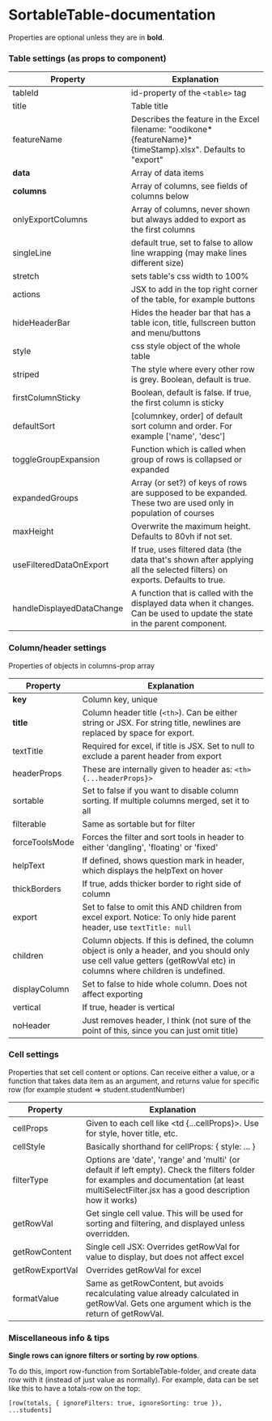 # SortableTable-documentation

Properties are optional unless they are in **bold**.

### Table settings (as props to component)

| Property                  | Explanation                                                                                                                 |
| ------------------------- | --------------------------------------------------------------------------------------------------------------------------- |
| tableId                   | id-property of the `<table>` tag                                                                                            |
| title                     | Table title                                                                                                                 |
| featureName               | Describes the feature in the Excel filename: "oodikone*{featureName}*{timeStamp}.xlsx". Defaults to "export"                |
| **data**                  | Array of data items                                                                                                         |
| **columns**               | Array of columns, see fields of columns below                                                                               |
| onlyExportColumns         | Array of columns, never shown but always added to export as the first columns                                               |
| singleLine                | default true, set to false to allow line wrapping (may make lines different size)                                           |
| stretch                   | sets table's css width to 100%                                                                                              |
| actions                   | JSX to add in the top right corner of the table, for example buttons                                                        |
| hideHeaderBar             | Hides the header bar that has a table icon, title, fullscreen button and menu/buttons                                       |
| style                     | css style object of the whole table                                                                                         |
| striped                   | The style where every other row is grey. Boolean, default is true.                                                          |
| firstColumnSticky         | Boolean, default is false. If true, the first column is sticky                                                              |
| defaultSort               | [columnkey, order] of default sort column and order. For example ['name', 'desc']                                           |
| toggleGroupExpansion      | Function which is called when group of rows is collapsed or expanded                                                        |
| expandedGroups            | Array (or set?) of keys of rows are supposed to be expanded. These two are used only in population of courses               |
| maxHeight                 | Overwrite the maximum height. Defaults to 80vh if not set.                                                                  |
| useFilteredDataOnExport   | If true, uses filtered data (the data that's shown after applying all the selected filters) on exports. Defaults to true.   |
| handleDisplayedDataChange | A function that is called with the displayed data when it changes. Can be used to update the state in the parent component. |

### Column/header settings

Properties of objects in columns-prop array

| Property       | Explanation                                                                                                                                                                |
| -------------- | -------------------------------------------------------------------------------------------------------------------------------------------------------------------------- |
| **key**        | Column key, unique                                                                                                                                                         |
| **title**      | Column header title (`<th>`). Can be either string or JSX. For string title, newlines are replaced by space for export.                                                    |
| textTitle      | Required for excel, if title is JSX. Set to null to exclude a parent header from export                                                                                    |
| headerProps    | These are internally given to header as: `<th> {...headerProps}>`                                                                                                          |
| sortable       | Set to false if you want to disable column sorting. If multiple columns merged, set it to all                                                                              |
| filterable     | Same as sortable but for filter                                                                                                                                            |
| forceToolsMode | Forces the filter and sort tools in header to either 'dangling', 'floating' or 'fixed'                                                                                     |
| helpText       | If defined, shows question mark in header, which displays the helpText on hover                                                                                            |
| thickBorders   | If true, adds thicker border to right side of column                                                                                                                       |
| export         | Set to false to omit this AND children from excel export. Notice: To only hide parent header, use `textTitle: null`                                                        |
| children       | Column objects. If this is defined, the column object is only a header, and you should only use cell value getters (getRowVal etc) in columns where children is undefined. |
| displayColumn  | Set to false to hide whole column. Does not affect exporting                                                                                                               |
| vertical       | If true, header is vertical                                                                                                                                                |
| noHeader       | Just removes header, I think (not sure of the point of this, since you can just omit title)                                                                                |

### Cell settings

Properties that set cell content or options. Can receive either a value, or a function that takes data item as an argument, and returns value for specific row (for example student => student.studentNumber)

| Property        | Explanation                                                                                                                                                                                      |
| --------------- | ------------------------------------------------------------------------------------------------------------------------------------------------------------------------------------------------ |
| cellProps       | Given to each cell like <td {...cellProps}>. Use for style, hover title, etc.                                                                                                                    |
| cellStyle       | Basically shorthand for cellProps: { style: ... }                                                                                                                                                |
| filterType      | Options are 'date', 'range' and 'multi' (or default if left empty). Check the filters folder for examples and documentation (at least multiSelectFilter.jsx has a good description how it works) |
| getRowVal       | Get single cell value. This will be used for sorting and filtering, and displayed unless overridden.                                                                                             |
| getRowContent   | Single cell JSX: Overrides getRowVal for value to display, but does not affect excel                                                                                                             |
| getRowExportVal | Overrides getRowVal for excel                                                                                                                                                                    |
| formatValue     | Same as getRowContent, but avoids recalculating value already calculated in getRowVal. Gets one argument which is the return of getRowVal.                                                       |

### Miscellaneous info & tips

**Single rows can ignore filters or sorting by row options**.

To do this, import row-function from SortableTable-folder, and create data row with it (instead of just value as normally). For example, data can be set like this to have a totals-row on the top:

`[row(totals, { ignoreFilters: true, ignoreSorting: true }), ...students]`

